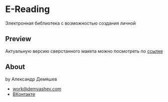 E-Reading
===========================

Электронная библиотека c возможностью создания личной

## Preview
Актуальную версию сверстанного макета можно посмотреть по [ссылке](https://demyashev.com/p/e/)

## About
by Александр Демяшев

* work@demyashev.com
* [ВКонтакте](https://vk.com/demyashev)
